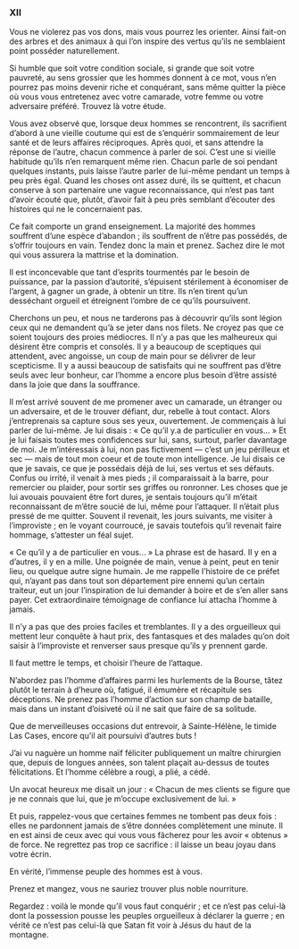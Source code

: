### XII

Vous ne violerez pas vos dons, mais vous pourrez les orienter. Ainsi fait-on des arbres et des animaux à qui l’on inspire des vertus qu’ils ne semblaient point posséder naturellement.

Si humble que soit votre condition sociale, si grande que soit votre pauvreté, au sens grossier que les hommes donnent à ce mot, vous n’en pourrez pas moins devenir riche et conquérant, sans même quitter la pièce où vous vous entretenez avec votre camarade, votre femme ou votre adversaire préféré. Trouvez là votre étude.

Vous avez observé que, lorsque deux hommes se rencontrent, ils sacrifient d’abord à une vieille coutume qui est de s’enquérir sommairement de leur santé et de leurs affaires réciproques. Après quoi, et sans attendre la réponse de l’autre, chacun commence à parler de soi. C’est une si vieille habitude qu’ils n’en remarquent même rien. Chacun parle de soi pendant quelques instants, puis laisse l’autre parler de lui-même pendant un temps à peu près égal. Quand les choses ont assez duré, ils se quittent, et chacun conserve à son partenaire une vague reconnaissance, qui n’est pas tant d’avoir écouté que, plutôt, d’avoir fait à peu près semblant d’écouter des histoires qui ne le concernaient pas.

Ce fait comporte un grand enseignement. La majorité des hommes souffrent d’une espèce d’abandon ; ils souffrent de n’être pas possédés, de s’offrir toujours en vain. Tendez donc la main et prenez. Sachez dire le mot qui vous assurera la mattrise et la domination.

Il est inconcevable que tant d’esprits tourmentés par le besoin de puissance, par la passion d’autorité, s’épuisent stérilement à économiser de l’argent, à gagner un grade, à obtenir un titre. Ils n’en tirent qu’un desséchant orgueil et étreignent l’ombre de ce qu’ils poursuivent.

Cherchons un peu, et nous ne tarderons pas à découvrir qu’ils sont légion ceux qui ne demandent qu’à se jeter dans nos filets. Ne croyez pas que ce soient toujours des proies médiocres. Il n’y a pas que les malheureux qui désirent être compris et consolés. Il y a beaucoup de sceptiques qui attendent, avec angoisse, un coup de main pour se délivrer de leur scepticisme. Il y a aussi beaucoup de satisfaits qui ne souffrent pas d’être seuls avec leur bonheur, car l’homme a encore plus besoin d’être assisté dans la joie que dans la souffrance.

Il m’est arrivé souvent de me promener avec un camarade, un étranger ou un adversaire, et de le trouver défiant, dur, rebelle à tout contact. Alors j’entreprenais sa capture sous ses yeux, ouvertement. Je commençais à lui parler de lui-même. Je lui disais : « Ce qu’il y.a de particulier en vous... » Et je lui faisais toutes mes confidences sur lui, sans, surtout, parler davantage de moi. Je m’intéressais à lui, non pas fictivement — c’est un jeu périlleux et sec — mais de tout mon coeur et de toute mon intelligence. Je lui disais ce que je savais, ce que je possédais déjà de lui, ses vertus et ses défauts. Confus ou irrité, il venait à mes pieds ; il comparaissait à la barre, pour remercier ou plaider, pour sortir ses griffes ou ronronner. Les choses que je lui avouais pouvaient être fort dures, je sentais toujours qu’il m’était reconnaissant de m’être soucié de lui, même pour l’attaquer. Il n’était plus pressé de me quitter. Souvent il revenait, les jours suivants, me visiter à l’improviste ; en le voyant courroucé, je savais toutefois qu’il revenait faire hommage, s’attester un féal sujet.

« Ce qu’il y a de particulier en vous... » La phrase est de hasard. II y en a d’autres, il y en a mille. Une poignée de main, venue à peint, peut en tenir lieu, ou quelque autre signe humain. Je me rappelle l’histoire de ce préfet qui, n’ayant pas dans tout son département pire ennemi qu’un certain traiteur, eut un jour l’inspiration de lui demander à boire et de s’en aller sans payer. Cet extraordinaire témoignage de confiance lui attacha l’homme à jamais.

Il n’y a pas que des proies faciles et tremblantes. Il y a des orgueilleux qui mettent leur conquête à haut prix, des fantasques et des malades qu’on doit saisir à l’improviste et renverser saus presque qu’ils y prennent garde.

Il faut mettre le temps, et choisir l’heure de l’attaque.

N’abordez pas l’homme d’affaires parmi les hurlements de la Bourse, tâtez plutôt le terrain à d’heure où, fatigué, il émumère et récapitule ses déceptions. Ne prenez pas l’homme d’action sur son champ de bataille, mais dans un instant d’oisiveté où il ne sait que faire de sa solitude.

Que de merveilleuses occasions dut entrevoir, à Sainte-Hélène, le timide Las Cases, encore qu’il ait poursuivi d’autres buts !

J’ai vu naguère un homme naïf féliciter publiquement un maître chirurgien que, depuis de longues années, son talent plaçait au-dessus de toutes félicitations. Et l’homme célèbre a rougi, a plié, a cédé.

Un avocat heureux me disait un jour : « Chacun de mes clients se figure que je ne connais que lui, que je m’occupe exclusivement de lui. »

Et puis, rappelez-vous que certaines femmes ne tombent pas deux fois : elles ne pardonnent jamais de s’être données complètement une minute. Il en est ainsi de ceux avec qui vous vous fâcherez pour les avoir « obtenus » de force. Ne regrettez pas trop ce sacrifice : il laisse un beau joyau dans votre écrin.

En vérité, l’immense peuple des hommes est à vous.

Prenez et mangez, vous ne sauriez trouver plus noble nourriture.

Regardez : voilà le monde qu’il vous faut conquérir ; et ce n’est pas celui-là dont la possession pousse les peuples orgueilleux à déclarer la guerre ; en vérité ce n’est pas celui-là que Satan fit voir à Jésus du haut de la montagne.
